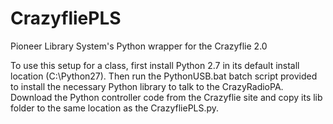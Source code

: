 # CrazyfliePLS
Pioneer Library System's Python wrapper for the Crazyflie 2.0

To use this setup for a class, first install Python 2.7 in its default install
location (C:\Python27). Then run the PythonUSB.bat batch script provided to install
the necessary Python library to talk to the CrazyRadioPA. Download the Python controller
code from the Crazyflie site and copy its lib folder to the same location as the 
CrazyfliePLS.py.
